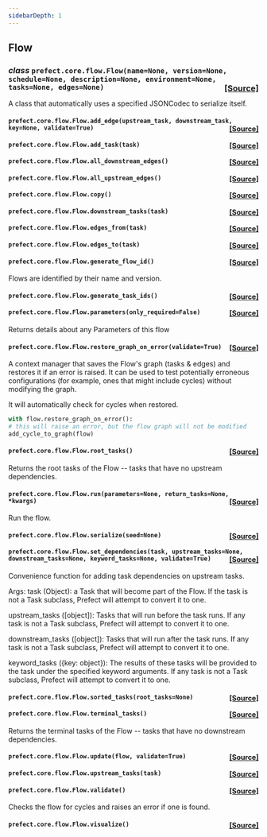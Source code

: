 ```yaml
---
sidebarDepth: 1
---
```


 ## Flow

### _class_ ```prefect.core.flow.Flow(name=None, version=None, schedule=None, description=None, environment=None, tasks=None, edges=None)```<span style="float:right;">[[Source]](https://github.com/PrefectHQ/prefect/tree/master/src/prefect/core/flow.py#L51)</span>
A class that automatically uses a specified JSONCodec to serialize itself.

 ####  ```prefect.core.flow.Flow.add_edge(upstream_task, downstream_task, key=None, validate=True)```<span style="float:right;">[[Source]](https://github.com/PrefectHQ/prefect/tree/master/src/prefect/core/flow.py#L195)</span>


 ####  ```prefect.core.flow.Flow.add_task(task)```<span style="float:right;">[[Source]](https://github.com/PrefectHQ/prefect/tree/master/src/prefect/core/flow.py#L181)</span>


 ####  ```prefect.core.flow.Flow.all_downstream_edges()```<span style="float:right;">[[Source]](https://github.com/PrefectHQ/prefect/tree/master/src/prefect/core/flow.py#L258)</span>


 ####  ```prefect.core.flow.Flow.all_upstream_edges()```<span style="float:right;">[[Source]](https://github.com/PrefectHQ/prefect/tree/master/src/prefect/core/flow.py#L251)</span>


 ####  ```prefect.core.flow.Flow.copy()```<span style="float:right;">[[Source]](https://github.com/PrefectHQ/prefect/tree/master/src/prefect/core/flow.py#L106)</span>


 ####  ```prefect.core.flow.Flow.downstream_tasks(task)```<span style="float:right;">[[Source]](https://github.com/PrefectHQ/prefect/tree/master/src/prefect/core/flow.py#L282)</span>


 ####  ```prefect.core.flow.Flow.edges_from(task)```<span style="float:right;">[[Source]](https://github.com/PrefectHQ/prefect/tree/master/src/prefect/core/flow.py#L272)</span>


 ####  ```prefect.core.flow.Flow.edges_to(task)```<span style="float:right;">[[Source]](https://github.com/PrefectHQ/prefect/tree/master/src/prefect/core/flow.py#L265)</span>


 ####  ```prefect.core.flow.Flow.generate_flow_id()```<span style="float:right;">[[Source]](https://github.com/PrefectHQ/prefect/tree/master/src/prefect/core/flow.py#L467)</span>
Flows are identified by their name and version.

 ####  ```prefect.core.flow.Flow.generate_task_ids()```<span style="float:right;">[[Source]](https://github.com/PrefectHQ/prefect/tree/master/src/prefect/core/flow.py#L474)</span>


 ####  ```prefect.core.flow.Flow.parameters(only_required=False)```<span style="float:right;">[[Source]](https://github.com/PrefectHQ/prefect/tree/master/src/prefect/core/flow.py#L144)</span>
Returns details about any Parameters of this flow

 ####  ```prefect.core.flow.Flow.restore_graph_on_error(validate=True)```<span style="float:right;">[[Source]](https://github.com/PrefectHQ/prefect/tree/master/src/prefect/core/flow.py#L156)</span>
A context manager that saves the Flow's graph (tasks & edges) and
restores it if an error is raised. It can be used to test potentially
erroneous configurations (for example, ones that might include cycles)
without modifying the graph.

It will automatically check for cycles when restored.

```python
with flow.restore_graph_on_error():
# this will raise an error, but the flow graph will not be modified
add_cycle_to_graph(flow)
```

 ####  ```prefect.core.flow.Flow.root_tasks()```<span style="float:right;">[[Source]](https://github.com/PrefectHQ/prefect/tree/master/src/prefect/core/flow.py#L128)</span>
Returns the root tasks of the Flow -- tasks that have no upstream
dependencies.

 ####  ```prefect.core.flow.Flow.run(parameters=None, return_tasks=None, *kwargs)```<span style="float:right;">[[Source]](https://github.com/PrefectHQ/prefect/tree/master/src/prefect/core/flow.py#L399)</span>
Run the flow.

 ####  ```prefect.core.flow.Flow.serialize(seed=None)```<span style="float:right;">[[Source]](https://github.com/PrefectHQ/prefect/tree/master/src/prefect/core/flow.py#L428)</span>


 ####  ```prefect.core.flow.Flow.set_dependencies(task, upstream_tasks=None, downstream_tasks=None, keyword_tasks=None, validate=True)```<span style="float:right;">[[Source]](https://github.com/PrefectHQ/prefect/tree/master/src/prefect/core/flow.py#L341)</span>
Convenience function for adding task dependencies on upstream tasks.

Args:
task (Object): a Task that will become part of the Flow. If the task is not a
Task subclass, Prefect will attempt to convert it to one.

upstream_tasks ([object]): Tasks that will run before the task runs. If any task
is not a Task subclass, Prefect will attempt to convert it to one.

downstream_tasks ([object]): Tasks that will run after the task runs. If any task
is not a Task subclass, Prefect will attempt to convert it to one.

keyword_tasks ({key: object}): The results of these tasks
will be provided to the task under the specified keyword
arguments. If any task is not a Task subclass, Prefect will attempt to
convert it to one.

 ####  ```prefect.core.flow.Flow.sorted_tasks(root_tasks=None)```<span style="float:right;">[[Source]](https://github.com/PrefectHQ/prefect/tree/master/src/prefect/core/flow.py#L291)</span>


 ####  ```prefect.core.flow.Flow.terminal_tasks()```<span style="float:right;">[[Source]](https://github.com/PrefectHQ/prefect/tree/master/src/prefect/core/flow.py#L136)</span>
Returns the terminal tasks of the Flow -- tasks that have no downstream
dependencies.

 ####  ```prefect.core.flow.Flow.update(flow, validate=True)```<span style="float:right;">[[Source]](https://github.com/PrefectHQ/prefect/tree/master/src/prefect/core/flow.py#L235)</span>


 ####  ```prefect.core.flow.Flow.upstream_tasks(task)```<span style="float:right;">[[Source]](https://github.com/PrefectHQ/prefect/tree/master/src/prefect/core/flow.py#L279)</span>


 ####  ```prefect.core.flow.Flow.validate()```<span style="float:right;">[[Source]](https://github.com/PrefectHQ/prefect/tree/master/src/prefect/core/flow.py#L285)</span>
Checks the flow for cycles and raises an error if one is found.

 ####  ```prefect.core.flow.Flow.visualize()```<span style="float:right;">[[Source]](https://github.com/PrefectHQ/prefect/tree/master/src/prefect/core/flow.py#L453)</span>



